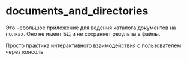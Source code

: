 # documents_and_directories
Это небольшое приложение для ведения каталога документов на полках.
Оно не имеет БД и не сохраняет результы в файлы.

Просто практика интерактивного взаимодействия с пользователем через консоль

